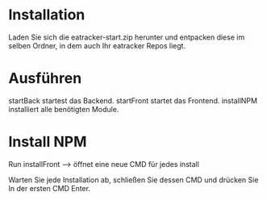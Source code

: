 # Installation

Laden Sie sich die eatracker-start.zip herunter und entpacken diese im selben Ordner, in dem auch Ihr eatracker Repos liegt.

# Ausführen

startBack startest das Backend.
startFront startet das Frontend.
installNPM installiert alle benötigten Module.

# Install NPM

Run installFront --> öffnet eine neue CMD für jedes install

Warten Sie jede Installation ab, schließen Sie dessen CMD und drücken Sie In der ersten CMD Enter.
